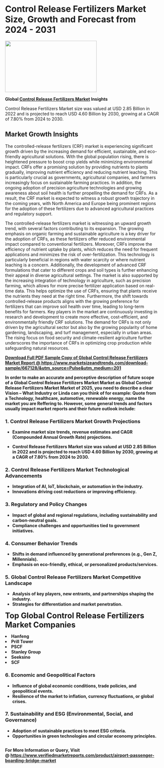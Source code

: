 <H1>Control Release Fertilizers Market Size, Growth and Forecast from 2024 - 2031</H1><img class="aligncenter size-medium wp-image-584254" src="https://thirdeyenews.in/wp-content/uploads/2024/09/Global-Market-Research-300x168.jpeg" alt="" width="300" height="168" /><p><strong>Global&nbsp;<a href="https://www.marketsizeandtrends.com/download-sample/667128/&amp;utm_source=Pulse&amp;utm_medium=201">Control Release Fertilizers Market</a> Insights</strong></p><p>Control Release Fertilizers Market size was valued at USD 2.85 Billion in 2022 and is projected to reach USD 4.60 Billion by 2030, growing at a CAGR of 7.80% from 2024 to 2030.</p><p><h2>Market Growth Insights</h2> <p>The controlled-release fertilizers (CRF) market is experiencing significant growth driven by the increasing demand for efficient, sustainable, and eco-friendly agricultural solutions. With the global population rising, there is heightened pressure to boost crop yields while minimizing environmental impact. CRFs offer a promising solution by providing nutrients to plants gradually, improving nutrient efficiency and reducing nutrient leaching. This is particularly crucial as governments, agricultural companies, and farmers increasingly focus on sustainable farming practices. In addition, the ongoing adoption of precision agriculture technologies and growing awareness about soil health is further propelling the demand for CRFs. As a result, the CRF market is expected to witness a robust growth trajectory in the coming years, with North America and Europe being prominent regions for the adoption of these fertilizers due to advanced agricultural practices and regulatory support. </p> <p><strong><a href="#"></a></strong></p> <p>The controlled-release fertilizers market is witnessing an upward growth trend, with several factors contributing to its expansion. The growing emphasis on organic farming and sustainable agriculture is a key driver for the adoption of CRFs, as these fertilizers offer reduced environmental impact compared to conventional fertilizers. Moreover, CRFs improve the efficiency of nutrient uptake by plants, which reduces the need for frequent applications and minimizes the risk of over-fertilization. This technology is particularly beneficial in regions with water scarcity or where nutrient leaching is a concern. Additionally, the development of advanced CRF formulations that cater to different crops and soil types is further enhancing their appeal in diverse agricultural settings. The market is also supported by the increasing integration of technology in agriculture, such as precision farming, which allows for more precise fertilizer application based on real-time data. This helps optimize the use of CRFs, ensuring that plants receive the nutrients they need at the right time. Furthermore, the shift towards controlled-release products aligns with the growing preference for fertilizers that can improve soil health over time, leading to long-term benefits for farmers. Key players in the market are continuously investing in research and development to create more effective, cost-efficient, and environmentally friendly CRF solutions. The demand for CRFs is not only driven by the agricultural sector but also by the growing popularity of home gardening, landscaping, and turf management, especially in urban areas. The rising focus on food security and climate-resilient agriculture further underscores the importance of CRFs in optimizing crop production while safeguarding natural resources. <p><strong><a href="#"></p><p><span class=""><strong>Download Full PDF Sample Copy of Global Control Release Fertilizers Market Report</strong> @ <a href="https://www.marketsizeandtrends.com/download-sample/667128/&amp;utm_source=Pulse&amp;utm_medium=201" target="_blank">https://www.marketsizeandtrends.com/download-sample/667128/&amp;utm_source=Pulse&amp;utm_medium=201</a></span></p><p>In order to make an accurate and perceptive description of future scope of a Global&nbsp;Control Release Fertilizers Market Market as Global&nbsp;Control Release Fertilizers Market Market of 2025, you need to describe a clear Vision &ndash; What Industry or Linda can you think of for example: Quote from a Technology, healthcare, automotive, renewable energy, name the market you are Reffering to. However, some general trends and factors usually impact market reports and their future outlook include:</p><h3>1.&nbsp;<strong>Control Release Fertilizers Market Growth Projections</strong></h3><ul><li>Examine market size trends, revenue estimates and CAGR (Compounded Annual Growth Rate) projections.</li><li><p>Control Release Fertilizers Market size was valued at USD 2.85 Billion in 2022 and is projected to reach USD 4.60 Billion by 2030, growing at a CAGR of 7.80% from 2024 to 2030.</p></li></ul><h3>2.&nbsp;<strong>Control Release Fertilizers Market Technological Advancements</strong></h3><ul><li>Integration of AI, IoT, blockchain, or automation in the industry.</li><li>Innovations driving cost reductions or improving efficiency.</li></ul><h3>3.&nbsp;<strong>Regulatory and Policy Changes</strong></h3><ul><li>Impact of global and regional regulations, including sustainability and carbon-neutral goals.</li><li>Compliance challenges and opportunities tied to government initiatives.</li></ul><h3>4.&nbsp;<strong>Consumer Behavior Trends</strong></h3><ul><li>Shifts in demand influenced by generational preferences (e.g., Gen Z, Millennials).</li><li>Emphasis on eco-friendly, ethical, or personalized products/services.</li></ul><h3>5.&nbsp;<strong>Global Control Release Fertilizers Market Competitive Landscape</strong></h3><ul><li>Analysis of key players, new entrants, and partnerships shaping the industry.</li><li>Strategies for differentiation and market penetration.</li></ul><p data-pm-slice="1 1 []"><span style="color: inherit; font-family: inherit; font-size: 25px;">Top Global Control Release Fertilizers Market Companies</span></p><div class="" data-test-id=""><p><li>Hanfeng</li><li> Prill Tower</li><li> PSCF</li><li> Stanley Group</li><li> Seeksino</li><li> SCF</li></p></div><h3>6.&nbsp;<strong>Economic and Geopolitical Factors</strong></h3><ul><li>Influence of global economic conditions, trade policies, and geopolitical events.</li><li>Resilience of the market to inflation, currency fluctuations, or global crises.</li></ul><h3>7.&nbsp;<strong>Sustainability and ESG (Environmental, Social, and Governance)</strong></h3><ul><li>Adoption of sustainable practices to meet ESG criteria.</li><li>Opportunities in green technologies and circular economy principles.</li></ul><h2><strong style="font-size: 14px;">For More Information or Query, Visit @&nbsp;</strong><a style="background-color: #ffffff; font-size: 14px;" href="https://www.marketsizeandtrends.com/report/control-release-fertilizers-market/" target="_blank">https://www.verifiedmarketreports.com/product/airport-passenger-boarding-bridge-market</a></h2>
